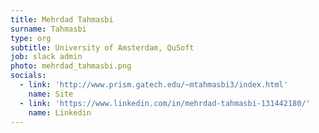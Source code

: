 ```yaml
---
title: Mehrdad Tahmasbi
surname: Tahmasbi
type: org
subtitle: University of Amsterdam, QuSoft
job: slack admin
photo: mehrdad_tahmasbi.png
socials:
  - link: 'http://www.prism.gatech.edu/~mtahmasbi3/index.html'
    name: Site
  - link: 'https://www.linkedin.com/in/mehrdad-tahmasbi-131442180/'
    name: Linkedin
---
```

